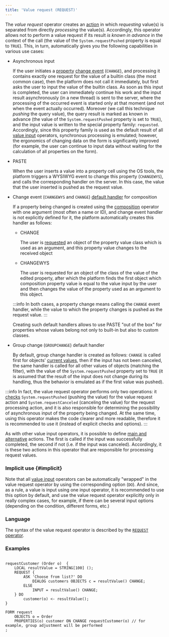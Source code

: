 ```yaml
---
title: 'Value request (REQUEST)'
---
```


The *value request* operator creates an [action](Actions.md) in which *requesting* value(s) is separated from directly *processing* the value(s). Accordingly, this operator allows not to perform a value request if its result *is known in advance* in the context of the call (the value of the `System.requestPushed` property is equal to `TRUE`). This, in turn, automatically gives you the following capabilities in various use cases:

- Asynchronous input

    If the user initiates a [property](Form_events.md) [change event](Form_events.md) (`CHANGE`), and processing it contains exactly one request for the value of a builtin class (the most common case), then the platform does not call it immediately, but first asks the user to input the value of the builtin class. As soon as this input is completed, the user can immediately continue his work and the input result asynchronously (in a new thread) is sent to the server, where the processing of the occurred event is started only at that moment (and not when the event actually occurred). Moreover (we call this technique *pushing* the query value), the query result is marked as known in advance (the value of the `System.requestPushed` property is set to `TRUE`), and the input value is written to the special property family: `requested`. Accordingly, since this property family is used as the default result of all [value input](Value_input.md) operators, synchronous processing is emulated; however, the ergonomics of changing data on the form is significantly improved (for example, the user can continue to input data without waiting for the calculation of all properties on the form).

- PASTE

    When the user inserts a value into a property cell using the OS tools, the platform triggers a WYSIWYG event to change this property (`CHANGEWYS`), and calls the corresponding handler on the server. In this case, the value that the user inserted is pushed as the request value.

- Change event (`CHANGEWYS` and `CHANGE`) [default handler](Form_events.md#default) for composition

    If a property being changed is created using the [composition](Composition_JOIN.md) operator with one argument (most often a name or ID), and change event handler is not explicitly defined for it, the platform automatically creates this handler as follows: 

    - CHANGE

        The user is [requested](Form_events.md#queryValue-broken) an object of the property value class which is used as an argument, and this property value changes to the received object 

    - CHANGEWYS

        The user is requested for an object of the class of the value of the edited property, after which the platform finds the first object which composition property value is equal to the value input by the user and then changes the value of the property used as an argument to this object.

  :::info
    In both cases, a property change means calling the `CHANGE` event handler, while the value to which the property changes is pushed as the request value.
  :::

    Creating such default handlers allows to use PASTE "out of the box" for properties whose values belong not only to built-in but also to custom classes.

- Group change (`GROUPCHANGE`) default handler

    By default, group change handler is created as follows: `CHANGE` is called first for objects' [current values](Form_structure.md#currentObject), then if the input has not been canceled, the same handler is called for all other values of objects (matching the filter), with the value of the `System.requestPushed` property set to `TRUE` (it is assumed that the result of the input does not change during its handling, thus the behavior is emulated as if the first value was pushed).


:::info
In fact, the value request operator performs only two operations: it [checks](Branching_CASE_IF_MULTI.md) `System.requestPushed` (pushing the value) for the value request action and `System.requestCanceled` (canceling the value) for the request processing action, and it is also responsible for determining the possibility of asynchronous input of the property being changed. At the same time, using this operator makes the code clearer and more readable, therefore it is recommended to use it (instead of explicit checks and options).
:::

As with other value input operators, it is possible to define [main and alternative](Value_input.md#result) actions. The first is called if the input was successfully completed, the second if not (i.e. if the input was canceled). Accordingly, it is these two actions in this operator that are responsible for processing request values.

### Implicit use {#implicit}

Note that all [value input](Value_input.md) operators can be automatically "wrapped" in the value request operator by using the corresponding option (`DO`). And since, as a rule, a value is input using one input operator, it is recommended to use this option by default, and use the value request operator explicitly only in really complex cases, for example, if there can be several input options (depending on the condition, different forms, etc.)

### Language

The syntax of the value request operator is described by the [`REQUEST` operator](REQUEST_operator.md).

### Examples

```lsf

requestCustomer (Order o)  {
    LOCAL resultValue = STRING[100] ();
    REQUEST {
        ASK 'Choose from list?' DO
            DIALOG customers OBJECTS c = resultValue() CHANGE;
        ELSE
            INPUT = resultValue() CHANGE;
    } DO
        customer(o) <- resultValue();
}

FORM request
    OBJECTS o = Order
    PROPERTIES(o) customer ON CHANGE requestCustomer(o) // for example, group adjustment will be performed
;
```
